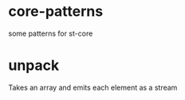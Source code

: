 # core-patterns
some patterns for st-core

 # unpack
 Takes an array and emits each element as a stream
 
 
